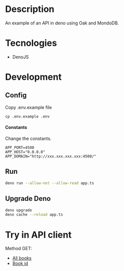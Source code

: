 # Description

An example of an API in deno using Oak and MondoDB.

# Tecnologies

- DenoJS

# Development

## Config

Copy .env.example file

```
cp .env.example .env
```

#### Constants

Change the constants.

```
APP_PORT=4500
APP_HOST="0.0.0.0"
APP_DOMAIN="http://xxx.xxx.xxx.xxx:4500/"
```

## Run

```bash
deno run --allow-net --allow-read app.ts
```

## Upgrade Deno

```bash
deno upgrade
deno cache --reload app.ts
```

# Try in API client

Method GET:

- [All books](http://localhost:4500/book)
- [Book id](http://localhost:4500/book/1)